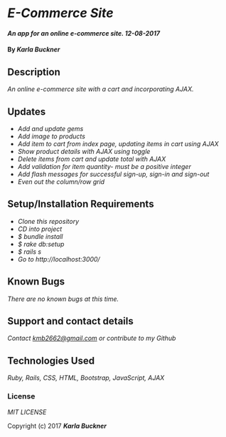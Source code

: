 # _E-Commerce Site_

#### _An app for an online e-commerce site. 12-08-2017_

#### By _**Karla Buckner**_

## Description

_An online e-commerce site with a cart and incorporating AJAX._

## Updates

* _Add and update gems_
* _Add image to products_
* _Add item to cart from index page, updating items in cart using AJAX_
* _Show product details with AJAX using toggle_
* _Delete items from cart and update total with AJAX_
* _Add validation for item quantity- must be a positive integer_
* _Add flash messages for successful sign-up, sign-in and sign-out_
* _Even out the column/row grid_


## Setup/Installation Requirements

* _Clone this repository_
* _CD into project_
* _$ bundle install_
* _$ rake db:setup_
* _$ rails s_
* _Go to http://localhost:3000/_

## Known Bugs

_There are no known bugs at this time._

## Support and contact details

_Contact kmb2662@gmail.com or contribute to my Github_

## Technologies Used

_Ruby, Rails, CSS, HTML, Bootstrap, JavaScript, AJAX_

### License

*MIT LICENSE*

Copyright (c) 2017 **_Karla Buckner_**
